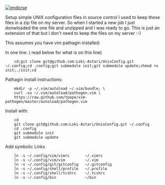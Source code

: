 [![endorse](http://api.coderwall.com/lokiastari/endorsecount.png)](http://coderwall.com/lokiastari)

Setup simple UNIX configuration files in source control
I used to keep these files in a zip file on my server. So when I started a new job I just donwloaded the one file and unzipped and I was ready to go. This is just an extension of that but I don't need to keep the files on my server :-)


This assumes you have vim pathagin installed:

In one line: ( read below for what is on this line)

        cd;git clone git@github.com:Loki-Astari/UnixConfig.git ~/.config;cd .config;git submodule init;git submodule update;chmod +x init;./init;cd

Pathagin install instructions:

        mkdir -p ~/.vim/autoload ~/.vim/bundle; \
        curl -so ~/.vim/autoload/pathogen.vim \
        https://raw.github.com/tpope/vim-pathogen/master/autoload/pathogen.vim

Install with: 

        cd
        git clone git@github.com:Loki-Astari/UnixConfig.git ~/.config
        cd .config
        git submodule init
        git submodule update

Add symbolic Links

        ln -s ~/.config/vim/vimrc       ~/.vimrc
        ln -s ~/.config/vim/vim         ~/.vim
        ln -s ~/.config/git/gitconfig   ~/.gitconfig
        ln -s ~/.config/shell/profile   ~/.profile
        ln -s ~/.config/shell/tcshrc    ~/.tcshrc
        ln -s ~/.config/bin             ~/bin

